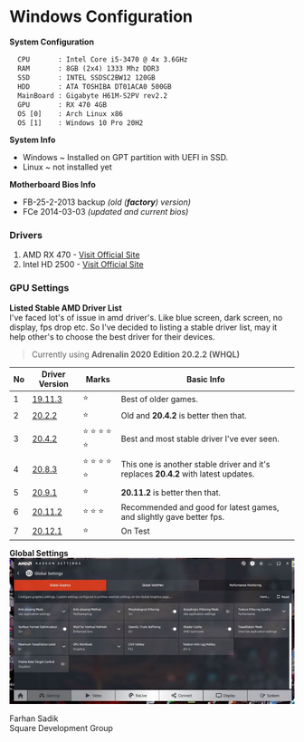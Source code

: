 # Windows Configuration

**System Configuration**

```
  CPU       : Intel Core i5-3470 @ 4x 3.6GHz
  RAM       : 8GB (2x4) 1333 Mhz DDR3
  SSD       : INTEL SSDSC2BW12 120GB
  HDD       : ATA TOSHIBA DT01ACA0 500GB
  MainBoard : Gigabyte H61M-S2PV rev2.2
  GPU       : RX 470 4GB 
  OS [0]    : Arch Linux x86
  OS [1]    : Windows 10 Pro 20H2 
```

**System Info**
 * Windows ~ Installed on GPT partition with UEFI in SSD. 
 * Linux ~ not installed yet 
 
**Motherboard Bios Info**
 * FB-25-2-2013 backup *(old (**factory**) version)*
 * FCe 2014-03-03 *(updated and current bios)*

### Drivers 
1. AMD RX 470 - [Visit Official Site](https://www.amd.com/en/support/graphics/radeon-400-series/radeon-rx-400-series/radeon-rx-470)
2. Intel HD 2500 - [Visit Official Site](https://downloadcenter.intel.com/product/81501/Intel-HD-Graphics-2500)

### GPU Settings
**Listed Stable AMD Driver List** <br>
I've faced lot's of issue in amd driver's. Like blue screen, dark screen, no display, fps drop etc. So I've decided to listing a stable driver list, may it help other's to choose the best driver for their devices. 
> Currently using **Adrenalin 2020 Edition 20.2.2 (WHQL)**

| No | Driver Version | Marks                              | Basic Info                                                                      |
|----|----------------|------------------------------------|---------------------------------------------------------------------------------|
|  1 | [19.11.3]()    | :star:                             | Best of older games.                                                            |
|  2 | [20.2.2]()     | :star:                             | Old and **20.4.2** is better then that.                                         |
|  3 | [20.4.2](2)    | :star: :star: :star: :star: :star: | Best and most stable driver I've ever seen.                                     |
|  4 | [20.8.3]()     | :star: :star: :star: :star: :star: | This one is another stable driver and it's replaces **20.4.2** with latest updates. |
|  5 | [20.9.1]()     | :star:                             | **20.11.2** is better then that.                                                    |
|  6 | [20.11.2]()    | :star: :star: :star:               | Recommended and good for latest games, and slightly gave better fps.            |
|  7 | [20.12.1]()    | :star:                             | On Test                                                                         |

**Global Settings**
![amd_global_settings.jpg](amd_global_settings.jpg)





Farhan Sadik <br>
Square Development Group
